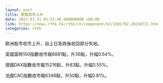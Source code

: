 ```yaml
---
layout: post
title: 歐股收市上升
date: 2021-07-21 05:51:46.000000000 +08:00
link: https://news.rthk.hk/rthk/ch/component/k2/1601792-20210721.htm
categories: rthk
---
```


歐洲股市收市上升，自上日急跌後收回部分失地。

英國富時100指數收市報6881點，升36點，升幅0.54%。

德國DAX指數收市報15216點，升83點，升幅0.55%。

法國CAC指數收市報6346點，升50點，升幅0.81%。
